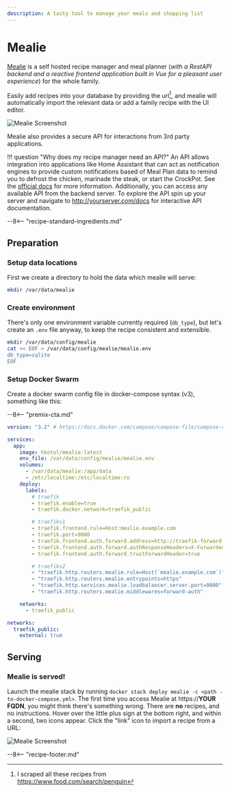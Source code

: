 ```yaml
---
description: A tasty tool to manage your meals and shopping list
---
```


# Mealie

[Mealie](https://github.com/hay-kot/mealie) is a self hosted recipe manager and meal planner (*with a RestAPI backend and a reactive frontend application built in Vue for a pleasant user experience*) for the whole family.

Easily add recipes into your database by providing the url[^penguinfood], and mealie will automatically import the relevant data or add a family recipe with the UI editor.

![Mealie Screenshot](../images/mealie.png)

Mealie also provides a secure API for interactions from 3rd party applications.

!!! question "Why does my recipe manager need an API?"
     An API allows integration into applications like Home Assistant that can act as notification engines to provide custom notifications based of Meal Plan data to remind you to defrost the chicken, marinade the steak, or start the CrockPot. See the [official docs](https://hay-kot.github.io/mealie/) for more information. Additionally, you can access any available API from the backend server. To explore the API spin up your server and navigate to <http://yourserver.com/docs> for interactive API documentation.

--8<-- "recipe-standard-ingredients.md"

## Preparation

### Setup data locations

First we create a directory to hold the data which mealie will serve:

```bash
mkdir /var/data/mealie
```

### Create environment

There's only one environment variable currently required (`db_type`), but let's create an `.env` file anyway, to keep the recipe consistent and extensible.

```bash
mkdir /var/data/config/mealie
cat << EOF > /var/data/config/mealie/mealie.env
db_type=sqlite
EOF
```

### Setup Docker Swarm

Create a docker swarm config file in docker-compose syntax (v3), something like this:

--8<-- "premix-cta.md"

```yaml
version: "3.2" # https://docs.docker.com/compose/compose-file/compose-versioning/#version-3

services:
  app:
    image: hkotel/mealie:latest
    env_file: /var/data/config/mealie/mealie.env
    volumes:
      - /var/data/mealie:/app/data
      - /etc/localtime:/etc/localtime:ro
    deploy:
      labels:
        # traefik
        - traefik.enable=true
        - traefik.docker.network=traefik_public

        # traefikv1
        - traefik.frontend.rule=Host:mealie.example.com
        - traefik.port=9000
        - traefik.frontend.auth.forward.address=http://traefik-forward-auth:4181
        - traefik.frontend.auth.forward.authResponseHeaders=X-Forwarded-User
        - traefik.frontend.auth.forward.trustForwardHeader=true        

        # traefikv2
        - "traefik.http.routers.mealie.rule=Host(`mealie.example.com`)"
        - "traefik.http.routers.mealie.entrypoints=https"
        - "traefik.http.services.mealie.loadbalancer.server.port=9000"
        - "traefik.http.routers.mealie.middlewares=forward-auth"

    networks:
      - traefik_public

networks:
  traefik_public:
    external: true
```

## Serving

### Mealie is served!

Launch the mealie stack by running ```docker stack deploy mealie -c <path -to-docker-compose.yml>```. The first time you access Mealie at https://**YOUR FQDN**, you might think there's something wrong. There are **no** recipes, and no instructions. Hover over the little plus sign at the bottom right, and within a second, two icons appear. Click the "link" icon to import a recipe from a URL:

![Mealie Screenshot](../images/mealie-import-recipe.png)

[^penguinfood]: I scraped all these recipes from <https://www.food.com/search/penguin>
[^1]: If you plan to use Mealie for fancy things like an early-morning alarm to defrost the chicken, you may need to customize the [Traefik Forward Auth][tfa] rules, or even remove them entirely, for unauthenticated API access.
[^2]: If you think Mealie is tasty, encourage the developer :cook: to keep on cookin', by [sponsoring him](https://github.com/sponsors/hay-kot) :heart:

--8<-- "recipe-footer.md"
